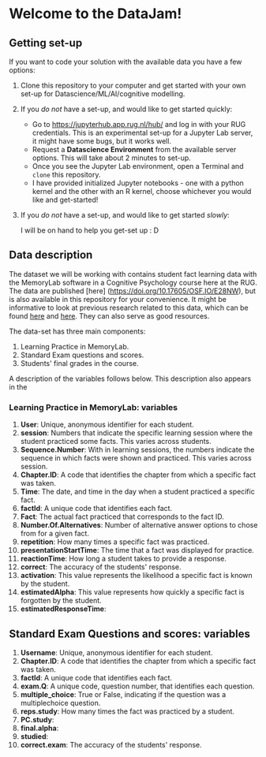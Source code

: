 # Welcome to the DataJam!

## Getting set-up
If you want to code your solution with the available data you have a few options:
  1. Clone this repository to your computer and get started with your own set-up for Datascience/ML/AI/cognitive modelling.
  
  2. If you *do not* have a set-up, and would like to get started quickly:
     - Go to https://jupyterhub.app.rug.nl/hub/ and log in with your RUG credentials. This is an experimental set-up for a Jupyter Lab server, it might have some bugs, but it works well.
     - Request a **Datascience Environment** from the available server options. This will take about 2 minutes to set-up.
     - Once you see the Jupyter Lab environment, open a Terminal and `clone` this repository. 
     - I have provided initialized Jupyter notebooks - one with a python kernel and the other with an R kernel, choose whichever you would like and get-started!
  
  3. If you *do not* have a set-up, and would like to get started *slowly*:
     
     I will be on hand to help you get-set up : D 

## Data description
The dataset we will be working with contains student fact learning data with the MemoryLab software in a Cognitive Psychology course here at the RUG. The data are published [here] (https://doi.org/10.17605/OSF.IO/E28NW), but is also available in this repository for your convenience. It might be informative to look at previous research related to this data, which can be found [here](https://doi.org/10.18608/jla.2021.6590) and [here](https://doi.org/10.31234/osf.io/d58n4). They can also serve as good resources. 

The data-set has three main components: 
1. Learning Practice in MemoryLab.
2. Standard Exam questions and scores.
3. Students' final grades in the course. 

A description of the variables follows below. This description also appears in the 

### Learning Practice in MemoryLab: variables

1. **User**: Unique, anonymous identifier for each student. 
2. **session**: Numbers that indicate the specific learning session where the student practiced some facts. This varies across students. 
3. **Sequence.Number**: With in learning sessions, the numbers indicate the sequence in which facts were shown and practiced. This varies across session. 
4. **Chapter.ID**: A code that identifies the chapter from which a specific fact was taken. 
5. **Time**: The date, and time in the day when a student practiced a specific fact. 
6. **factId**: A unique code that identifies each fact. 
7. **Fact**: The actual fact practiced that corresponds to the fact ID. 
8. **Number.Of.Alternatives**: Number of alternative answer options to chose from for a given fact. 
9. **repetition**: How many times a specific fact was practiced. 
10. **presentationStartTime**: The time that a fact was displayed for practice.  
11. **reactionTime**: How long a student takes to provide a response. 
12. **correct**: The accuracy of the students' response. 
13. **activation**: This value represents the likelihood a specific fact is known by the student. 
14. **estimatedAlpha**: This value represents how quickly a specific fact is forgotten by the student. 
15. **estimatedResponseTime**:

## Standard Exam Questions and scores: variables

1. **Username**: Unique, anonymous identifier for each student. 
2. **Chapter.ID**:  A code that identifies the chapter from which a specific fact was taken. 
3. **factId**: A unique code that identifies each fact. 
4. **exam.Q**: A unique code, question number, that identifies each question. 
5. **multiple_choice**: True or False, indicating if the question was a multiplechoice question. 
6. **reps.study**: How many times the fact was practiced by a student.  
7. **PC.study**: 
8. **final.alpha**: 
9. **studied**: 
10. **correct.exam**: The accuracy of the students' response.    

